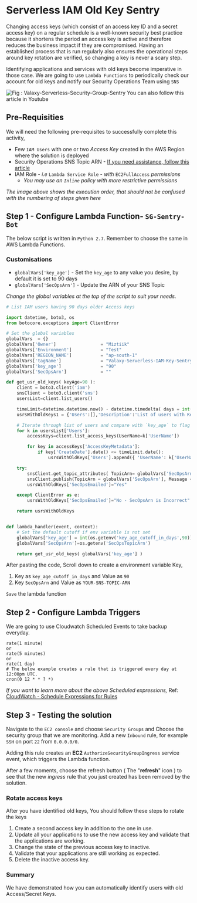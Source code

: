 # Serverless IAM Old Key Sentry
Changing access keys (which consist of an access key ID and a secret access key) on a regular schedule is a well-known security best practice because it shortens the period an access key is active and therefore reduces the business impact if they are compromised. Having an established process that is run regularly also ensures the operational steps around key rotation are verified, so changing a key is never a scary step.

Identifying applications and services with old keys become imperative in those case. We are going to use `Lambda Functions` to periodically check our account for old keys and notify our Security Operations Team using `SNS`

![Fig : Valaxy-Serverless-Security-Group-Sentry](https://raw.githubusercontent.com/miztiik/serverless-iam-key-sentry/master/images/AWS-IAM-Old-Keys.png)
You can also follow this article in Youtube

## Pre-Requisities
We will need the following pre-requisites to successfully complete this activity,
- Few `IAM Users` with one or two _Access Key_ created in the AWS Region where the solution is deployed
- Security Operations SNS Topic ARN - [If you need assistance, follow this article](https://www.youtube.com/watch?v=7Ic1SQbjpOs)
- IAM Role - _i.e_ `Lambda Service Role` - _with_ `EC2FullAccess` _permissions_
  - _You may use an `Inline` policy with more restrictive permissions_

_The image above shows the execution order, that should not be confused with the numbering of steps given here_


## Step 1 - Configure Lambda Function- `SG-Sentry-Bot`
The below script is written in `Python 2.7`. Remember to choose the same in AWS Lambda Functions.
### Customisations
- `globalVars['key_age']` - Set the `key_age` to any value you desire, by default it is set to 90 days
- `globalVars['SecOpsArn']` - Update the ARN of your SNS Topic

_Change the global variables at the top of the script to suit your needs._
```py
# List IAM users having 90 days older Access keys

import datetime, boto3, os
from botocore.exceptions import ClientError

# Set the global variables
globalVars  = {}
globalVars['Owner']                 = "Miztiik"
globalVars['Environment']           = "Test"
globalVars['REGION_NAME']           = "ap-south-1"
globalVars['tagName']               = "Valaxy-Serverless-IAM-Key-Sentry"
globalVars['key_age']               = "90"
globalVars['SecOpsArn']             = ""

def get_usr_old_keys( keyAge=90 ):
    client = boto3.client('iam')
    snsClient = boto3.client('sns')
    usersList=client.list_users()

    timeLimit=datetime.datetime.now() - datetime.timedelta( days = int(keyAge) )
    usrsWithOldKeys1 = {'Users':[],'Description':'List of users with Key Age greater than (>=) {} days'.format(keyAge),'KeyAgeCutOff':keyAge}

    # Iterate through list of users and compare with `key_age` to flag old key owners
    for k in usersList['Users']:
        accessKeys=client.list_access_keys(UserName=k['UserName'])

        for key in accessKeys['AccessKeyMetadata']:
            if key['CreateDate'].date() <= timeLimit.date():
                usrsWithOldKeys['Users'].append({ 'UserName': k['UserName'], 'KeyAgeInDays': (datetime.date.today() - key['CreateDate'].date()).days })

    try:
        snsClient.get_topic_attributes( TopicArn= globalVars['SecOpsArn'] )
        snsClient.publish(TopicArn = globalVars['SecOpsArn'], Message = str(usrsWithOldKeys) )
        usrsWithOldKeys['SecOpsEmailed']="Yes"

    except ClientError as e:
        usrsWithOldKeys['SecOpsEmailed']="No - SecOpsArn is Incorrect"

    return usrsWithOldKeys


def lambda_handler(event, context):
    # Set the default cutoff if env variable is not set
    globalVars['key_age'] = int(os.getenv('key_age_cutoff_in_days',90))
    globalVars['SecOpsArn']=os.getenv('SecOpsTopicArn')

    return get_usr_old_keys( globalVars['key_age'] )

```
After pasting the code, Scroll down to create a environment variable Key,
1. Key as `key_age_cutoff_in_days` and Value as `90`
1. Key `SecOpsArn` and Value as `YOUR-SNS-TOPIC-ARN`

`Save` the lambda function

## Step 2 - Configure Lambda Triggers
We are going to use Cloudwatch Scheduled Events to take backup everyday.
```
rate(1 minute)
or
rate(5 minutes)
or
rate(1 day)
# The below example creates a rule that is triggered every day at 12:00pm UTC.
cron(0 12 * * ? *)
```
_If you want to learn more about the above Scheduled expressions,_ Ref: [CloudWatch - Schedule Expressions for Rules](http://docs.aws.amazon.com/AmazonCloudWatch/latest/events/ScheduledEvents.html#RateExpressions)

## Step 3 - Testing the solution
Navigate to the `EC2 console` and choose `Security Groups` and Choose the security group that we are monitoring.
Add a new `Inbound` rule, for example `SSH` on port `22` from `0.0.0.0/0`.

Adding this rule creates an **EC2** `AuthorizeSecurityGroupIngress` service event, which triggers the Lambda function.

After a few moments, choose the refresh button ( The "**refresh**" icon ) to see that the new _ingress_ rule that you just created has been removed by the solution.


### Rotate access keys
After you have identified old keys, You should follow these steps to rotate the keys
1. Create a second access key in addition to the one in use.
1. Update all your applications to use the new access key and validate that the applications are working.
1. Change the state of the previous access key to inactive.
1. Validate that your applications are still working as expected.
1. Delete the inactive access key.

### Summary
We have demonstrated how you can automatically identify users with old Access/Secret Keys.

